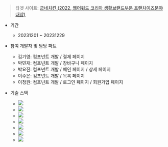 > 타겟 사이트: [굽네치킨 (2022, 웹어워드 코리아 생활브랜드부문 프랜차이즈분야 대상)](https://www.goobne.co.kr/index)

- 기간

  - 20231201 ~ 20231229

- 참여 개발자 및 담당 파트

  - 김기영: 컴포넌트 개발 / 결제 페이지
  - 박민재: 컴포넌트 개발 / 장바구니 페이지
  - 박요진: 컴포넌트 개발 / 메인 페이지 / 상세 페이지
  - 이주은: 컴포넌트 개발 / 목록 페이지
  - 이청원: 컴포넌트 개발 / 로그인 페이지 / 회원가입 페이지

- 기술 스택
  - <img src="https://img.shields.io/badge/React-61DAFB?style=flat-square&amp;logo=React&amp;logoColor=black">
  - <img src="https://img.shields.io/badge/styled_components-DB7093?style=flat-square&amp;logo=styledcomponents&amp;logoColor=black">
  - <img src="https://img.shields.io/badge/JavaScript-F7DF1E?style=flat-square&amp;logo=JavaScript&amp;logoColor=black">
  - <img src="https://img.shields.io/badge/Redux-764ABC?style=flat-square&amp;logo=Redux&amp;logoColor=white">
  - <img src="https://img.shields.io/badge/Vite-646CFF?style=flat-square&amp;logo=Vite&amp;logoColor=white">
  - <img src="https://img.shields.io/badge/Axios-5A29E4?style=flat-square&amp;logo=Axios&amp;logoColor=white">
  - <img src="https://img.shields.io/badge/Github-181717?style=flat-square&amp;logo=Github&amp;logoColor=white">
